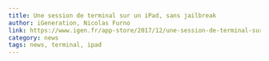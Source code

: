 ```yaml
---
title: Une session de terminal sur un iPad, sans jailbreak
author: iGeneration, Nicolas Furno
link: https://www.igen.fr/app-store/2017/12/une-session-de-terminal-sur-un-ipad-sans-jailbreak-102298
category: news
tags: news, terminal, ipad
---
```


